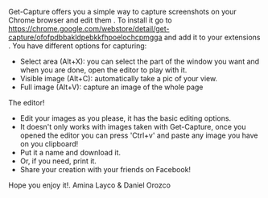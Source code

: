 Get-Capture offers you a simple way to capture screenshots on your Chrome browser and edit them
.
To install it go to https://chrome.google.com/webstore/detail/get-capture/ofofpdbbakldpebkkfhpoelochcpmgga and add it to your extensions
.
You have different options for capturing:
- Select area (Alt+X): you can select the part of the window you want and when you are done, open the editor to play with it.
- Visible image (Alt+C): automatically take a pic of your view.
- Full image (Alt+V): capture an image of the whole page

The editor!
- Edit your images as you please, it has the basic editing options.
- It doesn't only works with images taken with Get-Capture, once you opened the editor you can press 'Ctrl+v' and paste any image you have on you clipboard! 
- Put it a name and download it.
- Or, if you need, print it.
- Share your creation with your friends on Facebook!

Hope you enjoy it!.
Amina Layco & Daniel Orozco
